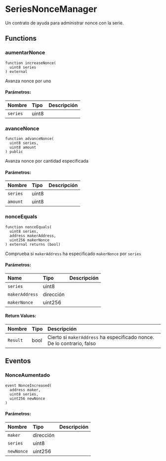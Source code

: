 # SeriesNonceManager


Un contrato de ayuda para administrar nonce con la serie.




## Functions
### aumentarNonce
```solidity
function increaseNonce(
  uint8 series
) external
```
Avanza nonce por uno

#### Parámetros:
| Nombre | Tipo | Descripción                                                          |
| :--- | :--- | :------------------------------------------------------------------- |
|`series` | uint8 | 


### avanceNonce
```solidity
function advanceNonce(
  uint8 series,
  uint8 amount
) public
```
Avanza nonce por cantidad especificada

#### Parámetros:
| Nombre | Tipo | Descripción                                                          |
| :--- | :--- | :------------------------------------------------------------------- |
|`series` | uint8 | 
|`amount` | uint8 | 


### nonceEquals
```solidity
function nonceEquals(
  uint8 series,
  address makerAddress,
  uint256 makerNonce
) external returns (bool)
```
Comprueba si `makerAddress` ha especificado `makerNonce` por `series`


#### Parámetros:
| Name | Tipo | Descripción                                                          |
| :--- | :--- | :------------------------------------------------------------------- |
|`series` | uint8 | 
|`makerAddress` | dirección | 
|`makerNonce` | uint256 | 

#### Return Values:
| Nombre                           | Tipo          | Descripción                                                                  |
| :----------------------------- | :------------ | :--------------------------------------------------------------------------- |
|`Result`| bool | Cierto si `makerAddress` ha especificado nonce. De lo contrario, falso

## Eventos
### NonceAumentado
```solidity
event NonceIncreased(
  address maker,
  uint8 series,
  uint256 newNonce
)
```


#### Parámetros:
| Nombre | Tipo | Descripción                                                        |
| :--- | :--- | :------------------------------------------------------------------- |
|`maker` | dirección | 
|`series` | uint8 | 
|`newNonce` | uint256 | 
